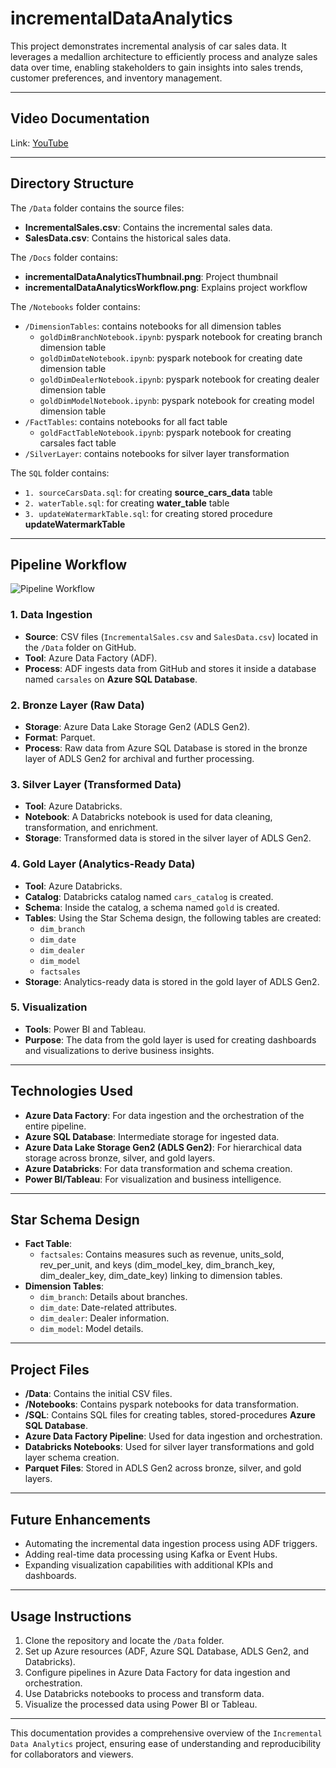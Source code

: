 # incrementalDataAnalytics
This project demonstrates incremental analysis of car sales data. It leverages a medallion architecture to efficiently process and analyze sales data over time, enabling stakeholders to gain insights into sales trends, customer preferences, and inventory management.

---
## Video Documentation
Link: [YouTube](https://youtu.be/adW2WUgc55s)

---
## Directory Structure

The `/Data` folder contains the source files:
- **IncrementalSales.csv**: Contains the incremental sales data.
- **SalesData.csv**: Contains the historical sales data.

The `/Docs` folder contains:
- **incrementalDataAnalyticsThumbnail.png**: Project thumbnail
- **incrementalDataAnalyticsWorkflow.png**: Explains project workflow

The `/Notebooks` folder contains:
- `/DimensionTables`: contains notebooks for all dimension tables
    - `goldDimBranchNotebook.ipynb`: pyspark notebook for creating branch dimension table
    - `goldDimDateNotebook.ipynb`: pyspark notebook for creating date dimension table
    - `goldDimDealerNotebook.ipynb`: pyspark notebook for creating dealer dimension table
    - `goldDimModelNotebook.ipynb`: pyspark notebook for creating model dimension table
- `/FactTables`: contains notebooks for all fact table
    - `goldFactTableNotebook.ipynb`: pyspark notebook for creating carsales fact table
- `/SilverLayer`: contains notebooks for silver layer transformation

The `SQL` folder contains:
- `1. sourceCarsData.sql`: for creating **source_cars_data** table 
- `2. waterTable.sql`: for creating **water_table** table 
- `3. updateWatermarkTable.sql`: for creating stored procedure **updateWatermarkTable**

---

## Pipeline Workflow
![Pipeline Workflow](https://github.com/tahir007malik/incrementalDataAnalytics/blob/main/docs/incrementalDataAnalyticsWorflow.png)

### 1. **Data Ingestion**
- **Source**: CSV files (`IncrementalSales.csv` and `SalesData.csv`) located in the `/Data` folder on GitHub.
- **Tool**: Azure Data Factory (ADF).
- **Process**: ADF ingests data from GitHub and stores it inside a database named `carsales` on **Azure SQL Database**.

### 2. **Bronze Layer (Raw Data)**
- **Storage**: Azure Data Lake Storage Gen2 (ADLS Gen2).
- **Format**: Parquet.
- **Process**: Raw data from Azure SQL Database is stored in the bronze layer of ADLS Gen2 for archival and further processing.

### 3. **Silver Layer (Transformed Data)**
- **Tool**: Azure Databricks.
- **Notebook**: A Databricks notebook is used for data cleaning, transformation, and enrichment.
- **Storage**: Transformed data is stored in the silver layer of ADLS Gen2.

### 4. **Gold Layer (Analytics-Ready Data)**
- **Tool**: Azure Databricks.
- **Catalog**: Databricks catalog named `cars_catalog` is created.
- **Schema**: Inside the catalog, a schema named `gold` is created.
- **Tables**: Using the Star Schema design, the following tables are created:
  - `dim_branch`
  - `dim_date`
  - `dim_dealer`
  - `dim_model`
  - `factsales`
- **Storage**: Analytics-ready data is stored in the gold layer of ADLS Gen2.

### 5. **Visualization**
- **Tools**: Power BI and Tableau.
- **Purpose**: The data from the gold layer is used for creating dashboards and visualizations to derive business insights.

---

## Technologies Used
- **Azure Data Factory**: For data ingestion and the orchestration of the entire pipeline.
- **Azure SQL Database**: Intermediate storage for ingested data.
- **Azure Data Lake Storage Gen2 (ADLS Gen2)**: For hierarchical data storage across bronze, silver, and gold layers.
- **Azure Databricks**: For data transformation and schema creation.
- **Power BI/Tableau**: For visualization and business intelligence.

---

## Star Schema Design
- **Fact Table**:
  - `factsales`: Contains measures such as revenue, units_sold, rev_per_unit, and keys (dim_model_key, dim_branch_key, dim_dealer_key, dim_date_key) linking to dimension tables.
- **Dimension Tables**:
  - `dim_branch`: Details about branches.
  - `dim_date`: Date-related attributes.
  - `dim_dealer`: Dealer information.
  - `dim_model`: Model details.

---

## Project Files
- **/Data**: Contains the initial CSV files.
- **/Notebooks**: Contains pyspark notebooks for data transformation.
- **/SQL**: Contains SQL files for creating tables, stored-procedures **Azure SQL Database**.
- **Azure Data Factory Pipeline**: Used for data ingestion and orchestration.
- **Databricks Notebooks**: Used for silver layer transformations and gold layer schema creation.
- **Parquet Files**: Stored in ADLS Gen2 across bronze, silver, and gold layers.

---

## Future Enhancements
- Automating the incremental data ingestion process using ADF triggers.
- Adding real-time data processing using Kafka or Event Hubs.
- Expanding visualization capabilities with additional KPIs and dashboards.

---

## Usage Instructions
1. Clone the repository and locate the `/Data` folder.
2. Set up Azure resources (ADF, Azure SQL Database, ADLS Gen2, and Databricks).
3. Configure pipelines in Azure Data Factory for data ingestion and orchestration.
4. Use Databricks notebooks to process and transform data.
5. Visualize the processed data using Power BI or Tableau.

---

This documentation provides a comprehensive overview of the `Incremental Data Analytics` project, ensuring ease of understanding and reproducibility for collaborators and viewers.
